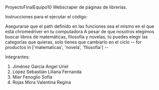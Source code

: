 ProyectoFinalEquipo10 Webscraper de páginas de librerías.

Instrucciones para el ejecutar el código:

Asegurarse que el path definido en las funciones sea el mismo en el que está chromedriver en tu computadora A pesar de que nosotros elegimos buscar libros de matemáticas, filosofía y novelas, tú puedes elegir las categorías que quieras, solo tienes que cambiarlo en el ciclo -- for productos in ['matematicas', 'novela', 'filosofia'] --

Integrantes:

1. Jiménez García Angel Uriel
2. López Sebastián Liliana Fernanda
3. Mier Fenoglio Sofía
4. Rojas Mora Valentina Regina
